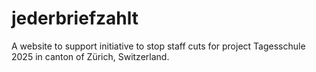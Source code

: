 # jederbriefzahlt
A website to support initiative to stop staff cuts for project Tagesschule 2025 in canton of Zürich, Switzerland.
